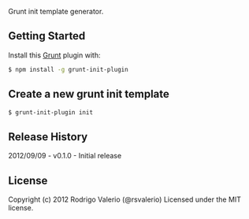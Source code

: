 Grunt init template generator.

## Getting Started ##

Install this [Grunt](https://github.com/cowboy/grunt) plugin with:

``` bash
$ npm install -g grunt-init-plugin
```

## Create a new grunt init template ##

``` bash
$ grunt-init-plugin init
```

## Release History ##

2012/09/09 - v0.1.0 - Initial release

## License
Copyright (c) 2012 Rodrigo Valerio (@rsvalerio) Licensed under the MIT license.